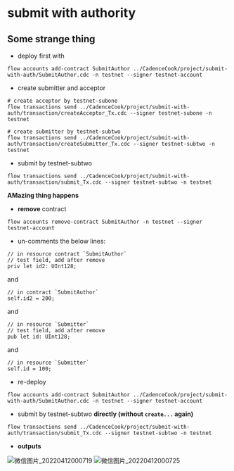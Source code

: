 # submit with authority

## Some strange thing
* deploy first with 
```
flow accounts add-contract SubmitAuthor ../CadenceCook/project/submit-with-auth/SubmitAuthor.cdc -n testnet --signer testnet-account
```
* create submitter and acceptor
```
# create acceptor by testnet-subone
flow transactions send ../CadenceCook/project/submit-with-auth/transaction/createAcceptor_Tx.cdc --signer testnet-subone -n testnet

# create submitter by testnet-subtwo
flow transactions send ../CadenceCook/project/submit-with-auth/transaction/createSubmitter_Tx.cdc --signer testnet-subtwo -n testnet
```
* submit by testnet-subtwo
```
flow transactions send ../CadenceCook/project/submit-with-auth/transaction/submit_Tx.cdc --signer testnet-subtwo -n testnet
```

**AMazing thing happens**
* **remove** contract
```
flow accounts remove-contract SubmitAuthor -n testnet --signer testnet-account
```
* un-comments the below lines:
```
// in resource contract `SubmitAuthor`
// test field, add after remove
priv let id2: UInt128;
```
and
```
// in contract `SubmitAuthor`
self.id2 = 200;
```
and
```
// in resource `Submitter`
// test field, add after remove
pub let id: UInt128;
```
and
```
// in resource `Submitter`
self.id = 100;
```

* re-deploy
```
flow accounts add-contract SubmitAuthor ../CadenceCook/project/submit-with-auth/SubmitAuthor.cdc -n testnet --signer testnet-account
```

* submit by testnet-subtwo **directly (without `create...` again)**
```
flow transactions send ../CadenceCook/project/submit-with-auth/transaction/submit_Tx.cdc --signer testnet-subtwo -n testnet
```
* **outputs**

![微信图片_20220412000719](https://user-images.githubusercontent.com/83746881/162783895-eef1c98b-de6c-4de1-9443-81d4af1485b7.png)
![微信图片_20220412000725](https://user-images.githubusercontent.com/83746881/162783908-e1ea2d95-1f88-476f-8dad-b85c3506919d.png)
